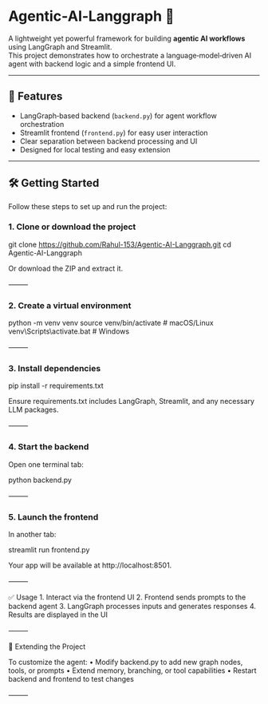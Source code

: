 # Agentic‑AI‑Langgraph 🚀

A lightweight yet powerful framework for building **agentic AI workflows** using LangGraph and Streamlit.  
This project demonstrates how to orchestrate a language‑model‑driven AI agent with backend logic and a simple frontend UI.

---

## 🔹 Features

- LangGraph‑based backend (`backend.py`) for agent workflow orchestration  
- Streamlit frontend (`frontend.py`) for easy user interaction  
- Clear separation between backend processing and UI  
- Designed for local testing and easy extension

---

## 🛠️ Getting Started

Follow these steps to set up and run the project:

### 1. Clone or download the project
git clone https://github.com/Rahul-153/Agentic-AI-Langgraph.git
cd Agentic-AI-Langgraph

Or download the ZIP and extract it.

⸻

### 2. Create a virtual environment

python -m venv venv
source venv/bin/activate   # macOS/Linux
venv\Scripts\activate.bat  # Windows


⸻

### 3. Install dependencies

pip install -r requirements.txt

Ensure requirements.txt includes LangGraph, Streamlit, and any necessary LLM packages.

⸻

### 4. Start the backend

Open one terminal tab:

python backend.py


⸻

### 5. Launch the frontend

In another tab:

streamlit run frontend.py

Your app will be available at http://localhost:8501.

⸻

✅ Usage
	1.	Interact via the frontend UI
	2.	Frontend sends prompts to the backend agent
	3.	LangGraph processes inputs and generates responses
	4.	Results are displayed in the UI

⸻

🧠 Extending the Project

To customize the agent:
	•	Modify backend.py to add new graph nodes, tools, or prompts
	•	Extend memory, branching, or tool capabilities
	•	Restart backend and frontend to test changes

⸻